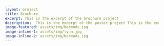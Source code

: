 ```yaml
---
layout: project
title: Brochure
excerpt: This is the excerpt of the brochure project
description:  This is the excerpt of the poster project This is the excerpt of the poster project This is the excerpt of the poster project This is the excerpt of the poster project.
image-featured: assets/img/bermuda.jpg
image-inline-1: assets/img/lynn.jpg
image-inline-2: assets/img/bermuda.jpg
---
```

